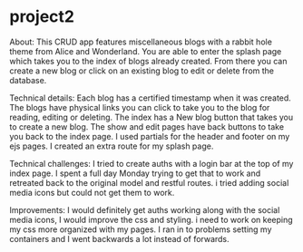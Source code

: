 # project2

About: This CRUD app features miscellaneous blogs with a rabbit hole theme from Alice and Wonderland. You are able to enter the splash page which takes you to the index of blogs already created. From there you can create a new blog or click on an existing blog to edit or delete from the database.

Technical details: Each blog has a certified timestamp when it was created. The blogs have physical links you can click to take you to the blog for reading, editing or deleting. The index has a New blog button that takes you to create a new blog. The show and edit pages have back buttons to take you back to the index page. I used partials for the header and footer on my ejs pages. I created an extra route for my splash page.

Technical challenges: I tried to create auths with a login bar at the top of my index page. I spent a full day Monday trying to get that to work and retreated back to the original model and restful routes. i tried adding social media icons but could not get them to work.

Improvements: I would definitely get auths working along with the social media icons, I would improve the css and styling. i need to work on keeping my css more organized with my pages. I ran in to problems setting my containers and I went backwards a lot instead of forwards.

